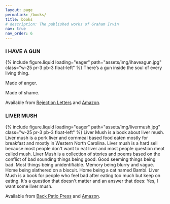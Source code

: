 ```yaml
---
layout: page
permalink: /books/
title: books
# description: The published works of Graham Irvin
nav: true
nav_order: 6
---
```


### I HAVE A GUN
{% include figure.liquid loading="eager" path="assets/img/ihaveagun.jpg" class="w-25 pr-3 pb-3 float-left" %}
There’s a gun inside the soul of every living thing.

Made of anger.

Made of shame.


Available from [Rejection Letters](https://rejectionletters.bigcartel.com/product/i-have-a-gun-by-graham-irvin) and [Amazon](https://www.amazon.com/I-Have-Gun-Graham-Irvin/dp/B0CW89GD6F/).

<p class="clearfix"></p>

### LIVER MUSH
{% include figure.liquid loading="eager" path="assets/img/livermush.jpg" class="w-25 pr-3 pb-3 float-left" %}
Liver Mush is a book about liver mush. Liver mush is a pork liver and cornmeal based food eaten mostly for breakfast and mostly in Western North Carolina. Liver mush is a hard sell because most people don't want to eat liver and most people question meat called mush. Liver Mush is a collection of stories and poems based on the conflict of bad sounding things being good. Good seeming things being bad. Most things being unidentifiable. Memory being blurry and vague. Home being slathered on a biscuit. Home being a cat named Bambi. Liver Mush is a book for people who feel bad after eating too much but keep on eating. It's a question that doesn't matter and an answer that does: Yes, I want some liver mush.

Available from [Back Patio Press](https://shop.backpatiopress.com/product/liver-mush-by-graham-irvin) and [Amazon](https://www.amazon.com/Liver-Mush-Graham-Irvin/dp/1733662811).
